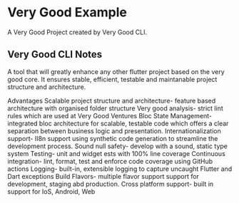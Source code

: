 # Very Good Example

A Very Good Project created by Very Good CLI.

## Very Good CLI Notes
A tool that will greatly enhance any other flutter project based on the very good core. It ensures stable, efficient, testable and maintanable project structure and architecture.

Advantages
Scalable project structure and architecture- feature based architecture with organised folder structure
Very good analysis- strict lint rules which are used at Very Good Ventures
Bloc State Management- integrated bloc architecture for scalable, testable code which offers a clear separation between business logic and presentation.
Internationalization support- II8n support using synthetic code generation to streamline the development process.
Sound null safety- develop with a sound, static type system
Testing- unit and widget ests with 100% line coverage
Continuous integration- lint, format, test and enforce code coverage using GitHub actions
Logging- built-in, extensible logging to capture uncaught Flutter and Dart exceptions
Build Flavors- multiple flavor support support for development, staging abd production.
Cross platform support- built in support for IoS, Android, Web
